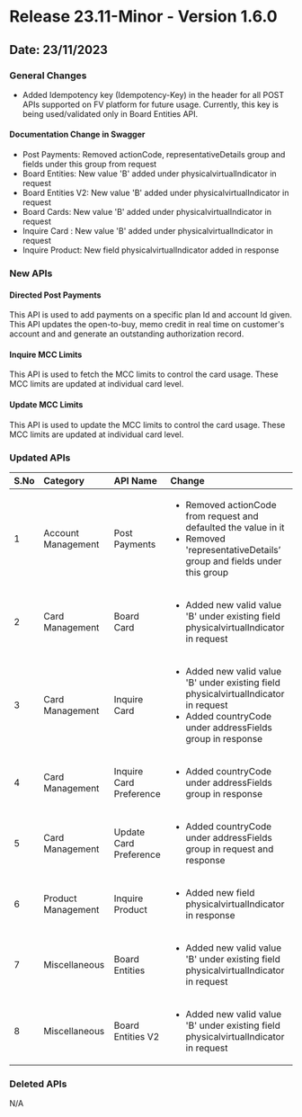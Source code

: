 # Release 23.11-Minor - Version 1.6.0

## Date: 23/11/2023

### General Changes

- Added Idempotency key (Idempotency-Key) in the header for all POST APIs supported on FV platform for future usage. Currently, this key is being used/validated only in Board Entities API.

#### Documentation Change in Swagger

- Post Payments: Removed actionCode, representativeDetails group and fields under this group from request
- Board Entities: New value 'B' added under physicalvirtualIndicator in request
- Board Entities V2: New value 'B' added under physicalvirtualIndicator in request
- Board Cards: New value 'B' added under physicalvirtualIndicator in request
- Inquire Card : New value 'B' added under physicalvirtualIndicator in request
- Inquire Product: New field physicalvirtualIndicator added in response

### New APIs

#### Directed Post Payments

This API is used to add payments on a specific plan Id and account Id given. This API updates the open-to-buy, memo credit in real time on customer's account and and generate an outstanding authorization record.

#### Inquire MCC Limits

This API is used to fetch the MCC limits to control the card usage. These MCC limits are updated at individual card level.

#### Update MCC Limits

This API is used to update the MCC limits to control the card usage. These MCC limits are updated at individual card level.

### Updated APIs

| S.No |  Category | API Name |  Change |
| :---  | :------- |  :------ | :------- |
| 1 | Account Management | Post Payments | <ul> <li>  Removed actionCode from request and defaulted the value in it <li> Removed 'representativeDetails’ group and fields under this group
| 2 | Card Management | Board Card | <ul> <li>  Added new valid value 'B' under existing field physicalvirtualIndicator in request
| 3 | Card Management | Inquire Card | <ul> <li>  Added new valid value 'B' under existing field physicalvirtualIndicator in request <li> Added countryCode under addressFields group in response |
| 4 | Card Management | Inquire Card Preference | <ul> <li>  Added countryCode under addressFields group in response |
| 5 | Card Management | Update Card Preference | <ul> <li>  Added countryCode under addressFields group in request and response |
| 6 | Product Management | Inquire Product | <ul> <li>  Added new field physicalvirtualIndicator in response
| 7 | Miscellaneous | Board Entities | <ul> <li>  Added new valid value 'B' under existing field physicalvirtualIndicator in request
| 8 | Miscellaneous | Board Entities V2 | <ul> <li>  Added new valid value 'B' under existing field physicalvirtualIndicator in request

### Deleted APIs

N/A

